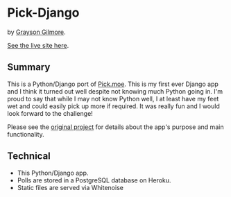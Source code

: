 # Pick-Django
by [Grayson Gilmore](https://github.com/gilmoreg/).

[See the live site here](https://pick-django.herokuapp.com/).

## Summary
This is a Python/Django port of [Pick.moe](https://github.com/gilmoreg/pick). This is my first ever Django app and I think it turned out well despite not knowing much Python going in. I'm proud to say that while I may not know Python well, I at least have my feet wet and could easily pick up more if required. It was really fun and I would look forward to the challenge!

Please see the [original project](https://github.com/gilmoreg/pick) for details about the app's purpose and main functionality.

## Technical
* This Python/Django app.
* Polls are stored in a PostgreSQL database on Heroku.
* Static files are served via Whitenoise